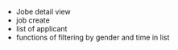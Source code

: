 - Jobe detail view
- job create
- list of applicant
- functions of filtering by gender and time in list

